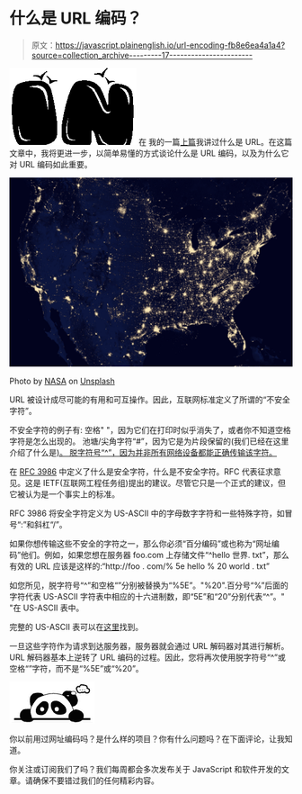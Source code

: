 # 什么是 URL 编码？

> 原文：<https://javascript.plainenglish.io/url-encoding-fb8e6ea4a1a4?source=collection_archive---------17----------------------->

![In](img/da1a6e088cfb07b0998e7372ad9f248c.png) 在 我的一篇[上篇](/url-components-and-its-meaning-ececbaf018ba)我讲过什么是 URL。在这篇文章中，我将更进一步，以简单易懂的方式谈论什么是 URL 编码，以及为什么它对 URL 编码如此重要。

![](img/fdbccd99f966aefd37a15beeea58c764.png)

Photo by [NASA](https://unsplash.com/@nasa?utm_source=medium&utm_medium=referral) on [Unsplash](https://unsplash.com?utm_source=medium&utm_medium=referral)

URL 被设计成尽可能的有用和可互操作。因此，互联网标准定义了所谓的“不安全字符”。

不安全字符的例子有:
空格" "，因为它们在打印时似乎消失了，或者你不知道空格字符是怎么出现的。
池塘/尖角字符“#”，因为它是为片段保留的(我们已经在这里介绍了什么是[)。
脱字符号“^”，因为并非所有网络设备都能正确传输该字符。](http://pleasefindencoded.blogspot.de/2015/02/post-25-url-components-and-its-meaning.html)

在 [RFC 3986](https://tools.ietf.org/html/rfc3986) 中定义了什么是安全字符，什么是不安全字符。RFC 代表征求意见。这是 IETF(互联网工程任务组)提出的建议。尽管它只是一个正式的建议，但它被认为是一个事实上的标准。

RFC 3986 将安全字符定义为 US-ASCII 中的字母数字字符和一些特殊字符，如冒号“:”和斜杠“/”。

如果你想传输这些不安全的字符之一，那么你必须“百分编码”或也称为“网址编码”他们。例如，如果您想在服务器 foo.com 上存储文件“^hello 世界. txt”，那么有效的 URL 应该是这样的:“http://foo . com/% 5e hello % 20 world . txt”

如您所见，脱字符号“^”和空格“”分别被替换为“%5E”。"%20".百分号“%”后面的字符代表 US-ASCII 字符表中相应的十六进制数，即“5E”和“20”分别代表“^”。" "在 US-ASCII 表中。

完整的 US-ASCII 表可以在[这里](http://en.wikipedia.org/wiki/ASCII)找到。

一旦这些字符作为请求到达服务器，服务器就会通过 URL 解码器对其进行解析。URL 解码器基本上逆转了 URL 编码的过程。因此，您将再次使用脱字符号“^”或空格“”字符，而不是“%5E”或“%20”。

![](img/5c7fdb823e2c7f4190f716ff6bed224c.png)

你以前用过网址编码吗？是什么样的项目？你有什么问题吗？在下面评论，让我知道。

你关注或订阅我们了吗？我们每周都会多次发布关于 JavaScript 和软件开发的文章。请确保不要错过我们的任何精彩内容。